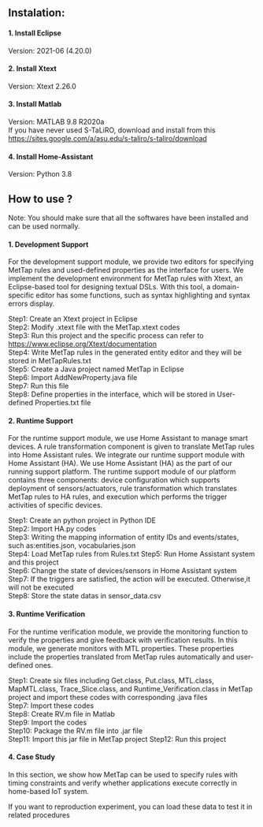 ## Instalation:
#### 1. Install Eclipse 
  Version: 2021-06 (4.20.0) 
#### 2. Install Xtext
  Version: Xtext 2.26.0   
#### 3. Install Matlab
  Version: MATLAB 9.8 R2020a    
  If you have never used S-TaLiRO, download and install from this https://sites.google.com/a/asu.edu/s-taliro/s-taliro/download
#### 4. Install Home-Assistant
  Version: Python 3.8
## How to use ?
Note: You should make sure that all the softwares have been installed and can be used normally.
#### 1. Development Support
For the development support module, we provide two editors for specifying MetTap rules and used-defined properties as the interface for users.
We implement the development environment for MetTap rules with Xtext, an Eclipse-based tool for designing textual DSLs. 
With this tool, a domain-specific editor has some functions, such as syntax highlighting and syntax errors display. 

Step1: Create an Xtext project in Eclipse     
Step2: Modify .xtext file with the MetTap.xtext codes      
Step3: Run this project and the specific process can refer to https://www.eclipse.org/Xtext/documentation    
Step4: Write MetTap rules in the generated entity editor and they will be stored in MetTapRules.txt   
Step5: Create a Java project named MetTap in Eclipse     
Step6: Import AddNewProperty.java file      
Step7: Run this file  
Step8: Define properties in the interface, which will be stored in User-defined Properties.txt file  

#### 2. Runtime Support
For the runtime support module, we use Home Assistant to manage smart devices. 
A rule transformation component is given to translate MetTap rules into Home Assistant rules.
We integrate our runtime support module with Home Assistant (HA).
We use Home Assistant (HA) as the part of our running support platform. 
The runtime support module of our platform contains three components: device configuration which supports deployment of sensors/actuators, rule transformation which translates MetTap rules to HA rules, and execution which performs the trigger activities of specific devices.  

Step1: Create an python project in Python IDE           
Step2: Import HA.py codes      
Step3: Writing the mapping information of entity IDs and events/states, such as:entities.json, vocabularies.json      
Step4: Load MetTap rules from Rules.txt
Step5: Run Home Assistant system and this project   
Step6: Change the state of devices/sensors in Home Assistant system
Step7: If the triggers are satisfied, the action will be executed. Otherwise,it will not be executed    
Step8: Store the state datas in sensor_data.csv    

#### 3. Runtime Verification
For the runtime verification module, we provide the monitoring function to verify the properties and give feedback with verification results.
In this module, we generate monitors with MTL properties. 
These properties include the properties translated from MetTap rules automatically and user-defined ones.  

Step1: Create six files including Get.class, Put.class, MTL.class, MapMTL.class, Trace_Slice.class, and Runtime_Verification.class in MetTap project and import these codes with corresponding .java files        
Step7: Import these codes    
Step8: Create RV.m file in Matlab  
Step9: Import the codes     
Step10: Package the RV.m file into .jar file  
Step11: Import this jar file in MetTap project
Step12: Run this project

#### 4. Case Study
In this section, we show how MetTap can be used to specify rules with timing constraints and verify whether applications execute correctly in home-based IoT system.  

If you want to reproduction experiment, you can load these data to test it in related procedures  
